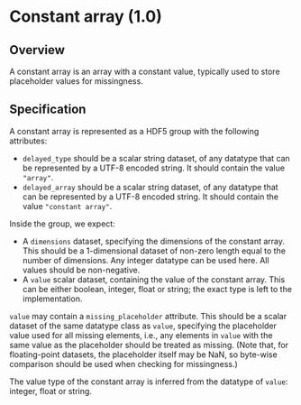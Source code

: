 

# Constant array (1.0)

## Overview

A constant array is an array with a constant value, typically used to store placeholder values for missingness.

## Specification

A constant array is represented as a HDF5 group with the following attributes:

- `delayed_type` should be a scalar string dataset, of any datatype that can be represented by a UTF-8 encoded string.
  It should contain the value `"array"`.
- `delayed_array` should be a scalar string dataset, of any datatype that can be represented by a UTF-8 encoded string.
  It should contain the value `"constant array"`.

Inside the group, we expect:

- A `dimensions` dataset, specifying the dimensions of the constant array.
  This should be a 1-dimensional dataset of non-zero length equal to the number of dimensions.
  Any integer datatype can be used here.
  All values should be non-negative.
- A `value` scalar dataset, containing the value of the constant array.
  This can be either boolean, integer, float or string; the exact type is left to the implementation.

`value` may contain a `missing_placeholder` attribute.
This should be a scalar dataset of the same datatype class as `value`, specifying the placeholder value used for all missing elements,
i.e., any elements in `value` with the same value as the placeholder should be treated as missing.
(Note that, for floating-point datasets, the placeholder itself may be NaN, so byte-wise comparison should be used when checking for missingness.)

The value type of the constant array is inferred from the datatype of `value`: integer, float or string.

